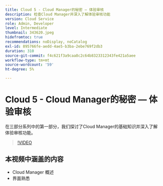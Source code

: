 ```yaml
---
title: Cloud 5 - Cloud Manager的秘密 — 体验审核
description: 检查Cloud Manager并深入了解体验审核功能
version: Cloud Service
role: Admin, Developer
level: Intermediate
thumbnail: 343620.jpeg
hidefromtoc: true
recommendations: noDisplay, noCatalog
exl-id: 895766fe-aedd-4ae5-b3ba-2ebe769f2db3
duration: 310
source-git-commit: f4c621f3a9caa8c2c64b8323312343fe421a5aee
workflow-type: tm+mt
source-wordcount: '59'
ht-degree: 5%

---
```


# Cloud 5 - Cloud Manager的秘密 — 体验审核

在三部分系列中的第一部分，我们探讨了Cloud Manager的基础知识并深入了解体验审核功能。

>[!VIDEO](https://video.tv.adobe.com/v/343620?quality=12&learn=on)

## 本视频中涵盖的内容

+ Cloud Manager 概述
+ 界面熟悉
